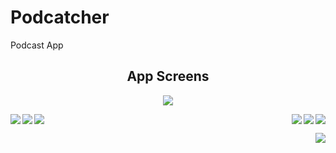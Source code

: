 # Podcatcher

Podcast App


<h2 align="center">App Screens</h2>

<div style="text-align:center"><img src="https://raw.githubusercontent.com/chriswebb09/podcatcher/master/Resource/app.gif" align="center"></div>


<p>
<img src="https://raw.githubusercontent.com/chriswebb09/podcatcher/master/Resource/start-screen.jpg" align="left">

<img src="https://raw.githubusercontent.com/chriswebb09/podcatcher/master/Resource/signup.jpg" align="right">
</p>

<p>
<img src="https://raw.githubusercontent.com/chriswebb09/podcatcher/master/Resource/search-screen.jpg" align="left">
<img src="https://raw.githubusercontent.com/chriswebb09/podcatcher/master/Resource/playlist-screen.jpg" align="right">
</p>

<p>
<img src="https://raw.githubusercontent.com/chriswebb09/podcatcher/master/Resource/player-screen.jpg" align="center">
<img src="https://raw.githubusercontent.com/chriswebb09/podcatcher/master/Resource/add-to.png" align="right">
</p>

<p>
<img src="https://raw.githubusercontent.com/chriswebb09/podcatcher/master/Resource/browse-screen.png" align="right">
</p>


